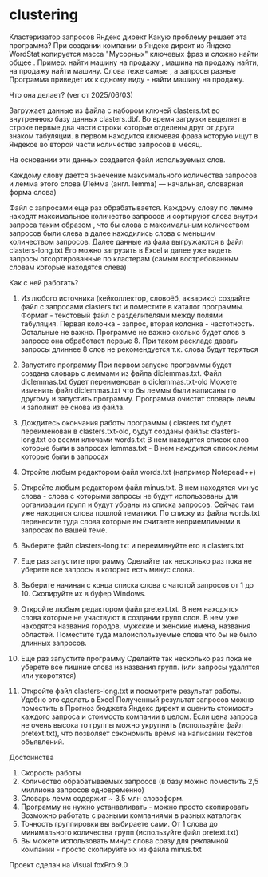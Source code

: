 # clustering
Кластеризатор запросов  Яндекс директ
Какую проблему решает  эта программа?
При создании компании в Яндекс директ из Яндекс WordStat копируется масса "Мусорных" ключевых фраз и сложно найти общее .  Пример: найти машину на продажу , машина на продажу найти, на продажу найти машину. Слова теже самые , а запросы разные
Программа приведет их к одному виду - найти машину на продажу.  

Что она делает? (ver от 2025/06/03)

Загружает данные из файла с набором ключей clasters.txt во внутреннюю базу данных clasters.dbf. Во время загрузки выделяет в строке первые два части строки которые отделены друг от друга знаком табуляции.
в первом находится ключевая фраза которую ищут в Яндексе во второй части количество запросов в месяц.

На основании эти данных создается файл используемых слов. 

Каждому слову дается знаечение максимального количества запросов и лемма этого слова (Ле́мма (англ. lemma) — начальная, словарная форма слова) 

Файл с запросами еще раз обрабатывается. Каждому слову по лемме находят максимальное количество запросов и сортируют слова внутри запроса таким образом , что бы слова с максимальным количеством запросов были слева а далее находились слова с меньшим количеством запросов.
Далее данные из фала выгружаются в файл clasters-long.txt Его можно загрузить в Excel и далее уже видеть запросы отсортированные по кластерам (самым востребованным словам которые находятся слева)

Как с ней работать?
1) Из любого источника (кейколлектор, словоёб, акварикс) создайте файл с запросами clasters.txt и поместите в каталог программы. Формат - текстовый файл 
   с разделителями между полями табуляция. Первая колонка - запрос, вторая колонка - частотность. Остальные не важно.
   Программе не важно сколько будет слов в запросе она обработает первые 8. При таком раскладе давать запросы длиннее 8 слов 
   не рекомендуется т.к. слова будут теряться
2) Запустите программу
    При первом запуске программы будет создана словарь с леммами из файла diclemmas.txt. Файл diclemmas.txt будет переименован в diclemmas.txt-old
    Можете изменить файл diclemmas.txt  что бы леммы были написаны по другому и запустить программу. Программа очистит словарь лемм и заполнит 
    ее снова из файла.

3) Дождитесь окончания работы программы (
   clasters.txt будет переименован в clasters.txt-old, 
   будут созданы файлы: 
     clasters-long.txt со всеми ключами 
     words.txt В нем находится список слов которые были в запросах
     lemmas.txt - В нем находится список лемм которые были в запросах

5) Отройте любым редактором файл words.txt (например Notepead++)
   
6) Откройте любым редактором файл minus.txt. В нем находятся минус слова - слова с которыми запросы не будут использованы для организации групп и будут 
   убраны из списка запросов. Сейчас там уже находятся слова пошлой тематики. По списку из файла words.txt перенесите туда слова которые вы считаете неприемлимыми 
   в запросах по вашей теме.
   
7) Выберите файл clasters-long.txt и переименуйте его в clasters.txt
   
8) Еще раз запустите программу
   Сделайте так несколько раз пока не уберете все запросы в которых есть минус слова. 
   
9) Выберите начиная с конца списка слова с чатотой запросов от 1 до 10. Скопируйте их в буфер Windows.
    
10) Откройте любым редактором файл pretext.txt. В нем находятся слова которые не участвуют в создании групп слов. В нем уже находятся названия городов,
   мужские и женские имена, названия областей. Поместите туда малоиспользуемые слова что бы не было длинных запросов.

11) Еще раз запустите программу
   Сделайте так несколько раз пока не уберете все лишние слова из названия групп. (или запросы удалятся или укоротятся)

12) Откройте файл clasters-long.txt и посмотрите результат работы. Удобно это сделать в Excel  Полученный результат запросов можно поместить в 
   Прогноз бюджета Яндекс директ и оценить стоимость каждого запроса и стоимость компании в целом. Если цена запроса не очень высока то группы можно 
   укрупнить (используйте файл pretext.txt), что позволяет сэкономить время на написании текстов объявлений.

Достоинства
1) Скорость работы 
2) Количество обрабатываемых запросов (в базу можно поместить 2,5 миллиона запросов одновременно)
3) Словарь лемм содержит ~ 3,5 млн словоформ. 
4) Программу не нужно устанавливать - можно просто скопировать Возможно работать с разными компаниями в разных каталогах
5) Точность группировки вы выбираете сами. От 1 слова до минимального количества групп (используйте файл pretext.txt)
6) Вы можете использовать минус слова сразу для рекламной компании - просто скопируйте их из файла minus.txt

Проект сделан на Visual foxPro 9.0

